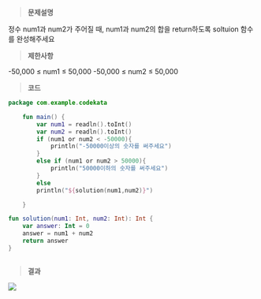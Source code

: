 >**문제설명**

정수 num1과 num2가 주어질 때, num1과 num2의 합을 return하도록 soltuion 함수를 완성해주세요

>**제한사항**

-50,000 ≤ num1 ≤ 50,000
-50,000 ≤ num2 ≤ 50,000


>**코드**

```kotlin
package com.example.codekata

    fun main() {
        var num1 = readln().toInt()
        var num2 = readln().toInt()
        if (num1 or num2 < -50000){
            println("-50000이상의 숫자를 써주세요")
        }
        else if (num1 or num2 > 50000){
            println("50000이하의 숫자를 써주세요")
        }
        else
        println("${solution(num1,num2)}")

    }

fun solution(num1: Int, num2: Int): Int {
    var answer: Int = 0
    answer = num1 + num2
    return answer
}



```
>**결과**

![](https://velog.velcdn.com/images/guysang/post/9fab6de1-dacb-4435-b41a-e095387f8990/image.png)
